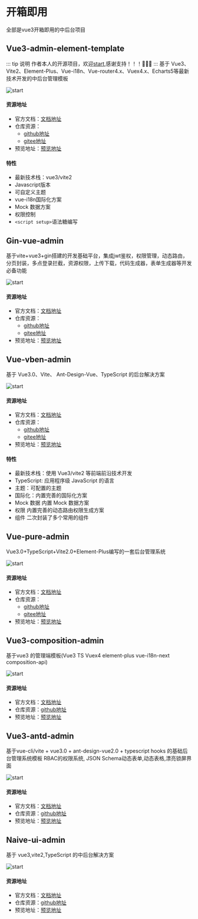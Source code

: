 # 开箱即用
全部是vue3开箱即用的中后台项目

## Vue3-admin-element-template 
::: tip 说明
作者本人的开源项目，欢迎[start](https://github.com/hu-snail/vue3-admin-element-template),感谢支持！！！🙏🙏🙏
:::
基于 Vue3、Vite2、Element-Plus、Vue-i18n、Vue-router4.x、Vuex4.x、Echarts5等最新技术开发的中后台管理模板

![start](https://img.shields.io/github/stars/hu-snail/vue3-admin-element-template?style=social)

#### 资源地址
- 官方文档：[文档地址](https://github.com/hu-snail/vue3-admin-element-template#readme)
- 仓库资源：
    - [github地址](https://github.com/hu-snail/vue3-admin-element-template)
    - [gitee地址](https://gitee.com/hu-snail/vue3-admin-element-template)
- 预览地址：[预览地址](https://hu-snail.gitee.io/vue3-admin-element-template/#/)

#### 特性
- 最新技术栈：vue3/vite2
- Javascript版本
- 可自定义主题
- vue-i18n国际化方案
- Mock 数据方案
- 权限控制
- `<script setup>`语法糖编写

## Gin-vue-admin
基于vite+vue3+gin搭建的开发基础平台，集成jwt鉴权，权限管理，动态路由，分页封装，多点登录拦截，资源权限，上传下载，代码生成器，表单生成器等开发必备功能

![start](https://img.shields.io/github/stars/flipped-aurora/gin-vue-admin?style=social)

#### 资源地址
- 官方文档：[文档地址](https://www.gin-vue-admin.com/)
- 仓库资源：
    - [github地址](https://github.com/flipped-aurora/gin-vue-admin)
    - [gitee地址](https://gitee.com/pixelmax/gin-vue-admin)
- 预览地址：[预览地址](https://demo.gin-vue-admin.com/#/login?redirect=%23/layout/state)

## Vue-vben-admin
基于 Vue3.0、Vite、 Ant-Design-Vue、TypeScript 的后台解决方案

![start](https://img.shields.io/github/stars/anncwb/vue-vben-admin?style=social)

#### 资源地址
- 官方文档：[文档地址](https://vvbin.cn/doc-next/guide/introduction.html)
- 仓库资源：
    - [github地址](https://github.com/anncwb/vue-vben-admin)
    - [gitee地址](https://gitee.com/annsion/vue-vben-admin)
- 预览地址：[预览地址](https://vvbin.cn/next/#/)

#### 特性
- 最新技术栈：使用 Vue3/vite2 等前端前沿技术开发
- TypeScript: 应用程序级 JavaScript 的语言
- 主题：可配置的主题
- 国际化：内置完善的国际化方案
- Mock 数据 内置 Mock 数据方案
- 权限 内置完善的动态路由权限生成方案
- 组件 二次封装了多个常用的组件

## Vue-pure-admin
Vue3.0+TypeScript+Vite2.0+Element-Plus编写的一套后台管理系统

![start](https://img.shields.io/github/stars/xiaoxian521/vue-pure-admin?style=social)

#### 资源地址
- 官方文档：[文档地址](https://github.com/xiaoxian521/vue-pure-admin#readme)
- 仓库资源：
    - [github地址](https://github.com/xiaoxian521/vue-pure-admin)
    - [gitee地址](https://gitee.com/yiming_chang/vue-pure-admin)
- 预览地址：[预览地址](http://yiming_chang.gitee.io/manages/#/login)

## Vue3-composition-admin
基于vue3 的管理端模板(Vue3 TS Vuex4 element-plus vue-i18n-next composition-api)

![start](https://img.shields.io/github/stars/RainManGO/vue3-composition-admin?style=social)

#### 资源地址
- 官方文档：[文档地址](https://rcyj-fed.github.io/vue3-composition-admin-docs/)
- 仓库资源：[github地址](https://github.com/RainManGO/vue3-composition-admin)
- 预览地址：[预览地址](https://admin-tmpl-test.rencaiyoujia.cn/#/login?redirect=/dashboard)

## Vue3-antd-admin
基于vue-cli/vite + vue3.0 + ant-design-vue2.0 + typescript hooks 的基础后台管理系统模板 RBAC的权限系统, JSON Schema动态表单,动态表格,漂亮锁屏界面

![start](https://img.shields.io/github/stars/buqiyuan/vue3-antd-admin?style=social)

#### 资源地址
- 官方文档：[文档地址](https://github.com/buqiyuan/vue3-antd-admin#readme)
- 仓库资源：[github地址](https://github.com/buqiyuan/vue3-antd-admin)
- 预览地址：[预览地址](http://buqiyuan.gitee.io/vue3-antd-admin/)

## Naive-ui-admin
基于 vue3,vite2,TypeScript 的中后台解决方案

![start](https://img.shields.io/github/stars/jekip/naive-ui-admin?style=social)

#### 资源地址
- 官方文档：[文档地址](https://naive-ui-admin-docs.vercel.app/)
- 仓库资源：[github地址](https://github.com/jekip/naive-ui-admin)
- 预览地址：[预览地址](https://naive-ui-admin.vercel.app/)